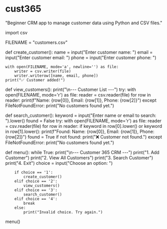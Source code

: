 # cust365
"Beginner CRM app to manage customer data using Python and CSV files."

import csv

FILENAME = "customers.csv"

def create_customer():
    name = input("Enter customer name: ")
    email = input("Enter customer email: ")
    phone = input("Enter customer phone: ")

    with open(FILENAME, mode='a', newline='') as file:
        writer = csv.writer(file)
        writer.writerow([name, email, phone])
    print("✅ Customer added!")

def view_customers():
    print("\n--- Customer List ---")
    try:
        with open(FILENAME, mode='r') as file:
            reader = csv.reader(file)
            for row in reader:
                print(f"Name: {row[0]}, Email: {row[1]}, Phone: {row[2]}")
    except FileNotFoundError:
        print("No customers found yet.")

def search_customer():
    keyword = input("Enter name or email to search: ").lower()
    found = False
    try:
        with open(FILENAME, mode='r') as file:
            reader = csv.reader(file)
            for row in reader:
                if keyword in row[0].lower() or keyword in row[1].lower():
                    print(f"Found: Name: {row[0]}, Email: {row[1]}, Phone: {row[2]}")
                    found = True
        if not found:
            print("❌ Customer not found.")
    except FileNotFoundError:
        print("No customers found yet.")

def menu():
    while True:
        print("\n--- Customer 365 CRM ---")
        print("1. Add Customer")
        print("2. View All Customers")
        print("3. Search Customer")
        print("4. Exit")
        choice = input("Choose an option: ")

        if choice == '1':
            create_customer()
        elif choice == '2':
            view_customers()
        elif choice == '3':
            search_customer()
        elif choice == '4':
            break
        else:
            print("Invalid choice. Try again.")

menu()
